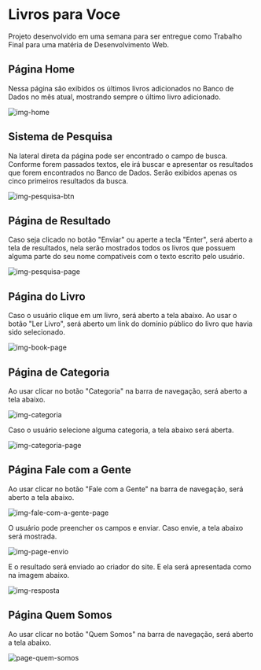 # Livros para Voce
Projeto desenvolvido em uma semana para ser entregue como Trabalho Final para uma matéria de Desenvolvimento Web.

## Página Home
Nessa página são exibidos os últimos livros adicionados no Banco de Dados no mês atual, mostrando sempre o último livro adicionado.

![img-home](https://user-images.githubusercontent.com/108874158/198359333-06100a57-f4dc-4bd1-a5e7-e05899cbac29.jpg)

## Sistema de Pesquisa
Na lateral direta da página pode ser encontrado o campo de busca. Conforme forem passados textos, ele irá buscar e apresentar os resultados que forem encontrados no Banco de Dados. Serão exibidos apenas os cinco primeiros resultados da busca.

![img-pesquisa-btn](https://user-images.githubusercontent.com/108874158/198359335-f48c1de9-39b0-4a23-a439-6b518d158d6a.jpeg)

## Página de Resultado
Caso seja clicado no botão "Enviar" ou aperte a tecla "Enter", será aberto a tela de resultados, nela serão mostrados todos os livros que possuem alguma parte do seu nome compativeis com o texto escrito pelo usuário.

![img-pesquisa-page](https://user-images.githubusercontent.com/108874158/198359338-2892ff9c-e344-47b5-b5a7-2564001e3458.jpeg)

## Página do Livro
Caso o usuário clique em um livro, será aberto a tela abaixo. Ao usar o botão "Ler Livro", será aberto um link do domínio público do livro que havia sido selecionado.

![img-book-page](https://user-images.githubusercontent.com/108874158/198359317-8e20ccf7-4b05-4f23-9962-cb50e4130fe4.jpeg)

## Página de Categoria
Ao usar clicar no botão "Categoria" na barra de navegação, será aberto a tela abaixo.

![img-categoria](https://user-images.githubusercontent.com/108874158/198359324-f513da19-5733-4cb8-beb6-a0e46990c2e2.jpeg)

Caso o usuário selecione alguma categoria, a tela abaixo será aberta.

![img-categoria-page](https://user-images.githubusercontent.com/108874158/198359327-7eeed444-e857-4a66-971a-ee7436a023df.jpeg)

## Página Fale com a Gente
Ao usar clicar no botão "Fale com a Gente" na barra de navegação, será aberto a tela abaixo.

![img-fale-com-a-gente-page](https://user-images.githubusercontent.com/108874158/198359329-c087f27d-2e3c-4d5b-992b-a68bf0da457a.jpeg)

O usuário pode preencher os campos e enviar. Caso envie, a tela abaixo será mostrada.

![img-page-envio](https://user-images.githubusercontent.com/108874158/198359334-fdce21a1-5baf-4d52-a48a-38f060bfcfa5.jpeg)

E o resultado será enviado ao criador do site. E ela será apresentada como na imagem abaixo.

![img-resposta](https://user-images.githubusercontent.com/108874158/198359340-8672d351-ba35-4d24-9ead-fd5cdafc66d9.jpg)

## Página Quem Somos
Ao usar clicar no botão "Quem Somos" na barra de navegação, será aberto a tela abaixo.

![page-quem-somos](https://user-images.githubusercontent.com/108874158/198359341-40dbb15b-a6e6-4a60-bc18-87c70df2b549.jpeg)
